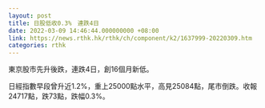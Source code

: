 ```yaml
---
layout: post
title: 日股低收0.3%　連跌4日
date: 2022-03-09 14:46:44.000000000 +08:00
link: https://news.rthk.hk/rthk/ch/component/k2/1637999-20220309.htm
categories: rthk
---
```


東京股市先升後跌，連跌4日，創16個月新低。

日經指數早段曾升近1.2%，重上25000點水平，高見25084點，尾市倒跌。收報24717點，跌73點，跌幅0.3%。
